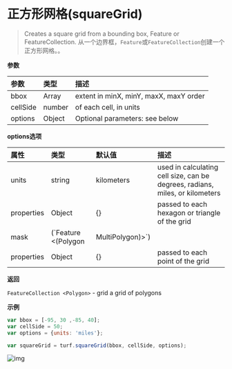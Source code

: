 # 正方形网格(squareGrid)

> Creates a square grid from a bounding box, Feature or FeatureCollection.
> 从一个边界框，`Feature`或`FeatureCollection`创建一个正方形网格。。

**参数**

| 参数     | 类型   | 描述                                   |
| :------- | :----- | :------------------------------------- |
| bbox     | Array  | extent in minX, minY, maxX, maxY order |
| cellSide | number | of each cell, in units                 |
| options  | Object | Optional parameters: see below         |

**options选项**

| 属性       | 类型                                 | 默认值     | 描述                                                         |
| :--------- | :----------------------------------- | :--------- | :----------------------------------------------------------- |
| units      | string                               | kilometers | used in calculating cell size, can be degrees, radians, miles, or kilometers |
| properties | Object                               | {}         | passed to each hexagon or triangle of the grid               |
| mask       | (`Feature <(Polygon|MultiPolygon)>`) |            | if passed a Polygon or MultiPolygon, the grid Points will be created only inside it |
| properties | Object                               | {}         | passed to each point of the grid                             |

**返回**

`FeatureCollection <Polygon>` - grid a grid of polygons

**示例**

```js
var bbox = [-95, 30 ,-85, 40];
var cellSide = 50;
var options = {units: 'miles'};

var squareGrid = turf.squareGrid(bbox, cellSide, options);
```

![img](https://pzy-images.oss-cn-hangzhou.aliyuncs.com/img/squareGrid.cfcce9bb.webp)